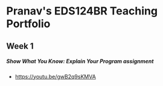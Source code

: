 # Pranav's EDS124BR Teaching Portfolio

## Week 1
##### Show What You Know: Explain Your Program assignment
* https://youtu.be/gwB2q9sKMVA
